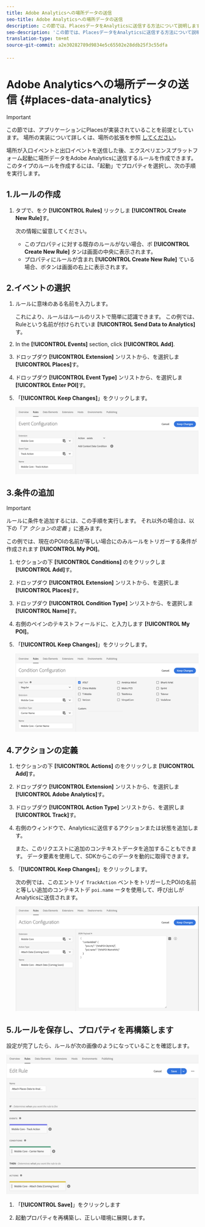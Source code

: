 ```yaml
---
title: Adobe Analyticsへの場所データの送信
seo-title: Adobe Analyticsへの場所データの送信
description: この節では、PlacesデータをAnalyticsに送信する方法について説明します。
seo-description: 'この節では、PlacesデータをAnalyticsに送信する方法について説明します。 '
translation-type: tm+mt
source-git-commit: a2e30282789d9834e5c65502e28ddb25f3c55dfa

---
```



# Adobe Analyticsへの場所データの送信 {#places-data-analytics}


>[!IMPORTANT]
>
>この節では、アプリケーションにPlacesが実装されていることを前提としています。 場所の実装について詳しくは、場所の拡張を参照 [してください](/help/places-ext-aep-sdks/places-extension/places-extension.md)。

場所が入口イベントと出口イベントを送信した後、エクスペリエンスプラットフォーム起動に場所データをAdobe Analyticsに送信するルールを作成できます。 このタイプのルールを作成するには、「起動」でプロパティを選択し、次の手順を実行します。

## 1.ルールの作成

1. タブで、をク **[!UICONTROL Rules]** リックしま **[!UICONTROL Create New Rule]**&#x200B;す。

   次の情報に留意してください。

   * このプロパティに対する既存のルールがない場合、ボ **[!UICONTROL Create New Rule]** タンは画面の中央に表示されます。
   * プロパティにルールが含まれ **[!UICONTROL Create New Rule]** ている場合、ボタンは画面の右上に表示されます。

## 2.イベントの選択

1. ルールに意味のある名前を入力します。

   これにより、ルールはルールのリストで簡単に認識できます。 この例では、Ruleという名前が付けられていま **[!UICONTROL Send Data to Analytics]**&#x200B;す。

1. In the **[!UICONTROL Events]** section, click **[!UICONTROL Add]**.

1. ドロップダウ **[!UICONTROL Extension]** ンリストから、を選択しま **[!UICONTROL Places]**&#x200B;す。

1. ドロップダウ **[!UICONTROL Event Type]** ンリストから、を選択しま **[!UICONTROL Enter POI]**&#x200B;す。

1. 「**[!UICONTROL Keep Changes]**」をクリックします。

   !["イベントを選択"](/help/assets/ad-setEvent_use-analytics-data.png)


## 3.条件の追加

>[!IMPORTANT]
>
>ルールに条件を追加するには、この手順を実行します。 それ以外の場合は、以下の「ア *クションの定義* 」に進みます。

この例では、現在のPOIの名前が等しい場合にのみルールをトリガーする条件が作成されます **[!UICONTROL My POI]**。

1. セクションの下 **[!UICONTROL Conditions]** のをクリックしま **[!UICONTROL Add]**&#x200B;す。

1. ドロップダウ **[!UICONTROL Extension]** ンリストから、を選択しま **[!UICONTROL Places]**&#x200B;す。

1. ドロップダウ **[!UICONTROL Condition Type]** ンリストから、を選択しま **[!UICONTROL Name]**&#x200B;す。

1. 右側のペインのテキストフィールドに、と入力します **[!UICONTROL My POI]**。

1. 「**[!UICONTROL Keep Changes]**」をクリックします。

   !["条件を設定"](/help/assets/ad-setCondition_use-analytics-data.png)


## 4.アクションの定義

1. セクションの下 **[!UICONTROL Actions]** のをクリックしま **[!UICONTROL Add]**&#x200B;す。

1. ドロップダウ **[!UICONTROL Extension]** ンリストから、を選択しま **[!UICONTROL Adobe Analytics]**&#x200B;す。

1. ドロップダウ **[!UICONTROL Action Type]** ンリストから、を選択しま **[!UICONTROL Track]**&#x200B;す。

1. 右側のウィンドウで、Analyticsに送信するアクションまたは状態を追加します。

   また、このリクエストに追加のコンテキストデータを追加することもできます。 データ要素を使用して、SDKからこのデータを動的に取得できます。

1. 「**[!UICONTROL Keep Changes]**」をクリックします。

   次の例では、このエントリイ `TrackAction` ベントをトリガーしたPOIの名前と等しい追加のコンテキストデ `poi.name` ータを使用して、呼び出しがAnalyticsに送信されます。

   !["アクションを設定"](/help/assets/ad-setAction_use-analytics-data.png)

## 5.ルールを保存し、プロパティを再構築します

設定が完了したら、ルールが次の画像のようになっていることを確認します。

!["ルールが作成されました"](/help/assets/ad-ruleComplete_use-analytics-data.png)

1. 「**[!UICONTROL Save]**」をクリックします

1. 起動プロパティを再構築し、正しい環境に展開します。

